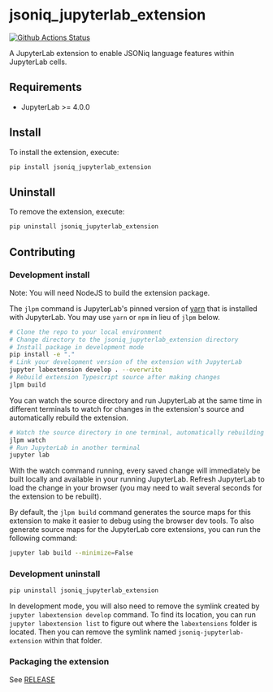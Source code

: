 # jsoniq_jupyterlab_extension

[![Github Actions Status](https://github.com/DavidBuzatu-Marian/jsoniq-jupyterlab-extension/workflows/Build/badge.svg)](https://github.com/DavidBuzatu-Marian/jsoniq-jupyterlab-extension/actions/workflows/build.yml)

A JupyterLab extension to enable JSONiq language features within JupyterLab cells.

## Requirements

- JupyterLab >= 4.0.0

## Install

To install the extension, execute:

```bash
pip install jsoniq_jupyterlab_extension
```

## Uninstall

To remove the extension, execute:

```bash
pip uninstall jsoniq_jupyterlab_extension
```

## Contributing

### Development install

Note: You will need NodeJS to build the extension package.

The `jlpm` command is JupyterLab's pinned version of
[yarn](https://yarnpkg.com/) that is installed with JupyterLab. You may use
`yarn` or `npm` in lieu of `jlpm` below.

```bash
# Clone the repo to your local environment
# Change directory to the jsoniq_jupyterlab_extension directory
# Install package in development mode
pip install -e "."
# Link your development version of the extension with JupyterLab
jupyter labextension develop . --overwrite
# Rebuild extension Typescript source after making changes
jlpm build
```

You can watch the source directory and run JupyterLab at the same time in different terminals to watch for changes in the extension's source and automatically rebuild the extension.

```bash
# Watch the source directory in one terminal, automatically rebuilding when needed
jlpm watch
# Run JupyterLab in another terminal
jupyter lab
```

With the watch command running, every saved change will immediately be built locally and available in your running JupyterLab. Refresh JupyterLab to load the change in your browser (you may need to wait several seconds for the extension to be rebuilt).

By default, the `jlpm build` command generates the source maps for this extension to make it easier to debug using the browser dev tools. To also generate source maps for the JupyterLab core extensions, you can run the following command:

```bash
jupyter lab build --minimize=False
```

### Development uninstall

```bash
pip uninstall jsoniq_jupyterlab_extension
```

In development mode, you will also need to remove the symlink created by `jupyter labextension develop`
command. To find its location, you can run `jupyter labextension list` to figure out where the `labextensions`
folder is located. Then you can remove the symlink named `jsoniq-jupyterlab-extension` within that folder.

### Packaging the extension

See [RELEASE](RELEASE.md)
